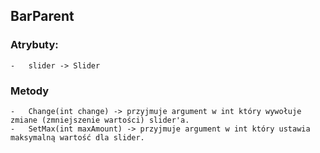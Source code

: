 ## BarParent
   ### Atrybuty:
    -   slider -> Slider
   ### Metody
    -   Change(int change) -> przyjmuje argument w int który wywołuje zmiane (zmniejszenie wartości) slider'a.
    -   SetMax(int maxAmount) -> przyjmuje argument w int który ustawia maksymalną wartość dla slider.
